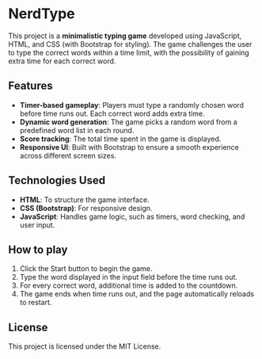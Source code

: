# NerdType

This project is a **minimalistic typing game** developed using JavaScript, HTML, and CSS (with Bootstrap for styling). The game challenges the user to type the correct words within a time limit, with the possibility of gaining extra time for each correct word.

## Features

- **Timer-based gameplay**: Players must type a randomly chosen word before time runs out. Each correct word adds extra time.
- **Dynamic word generation**: The game picks a random word from a predefined word list in each round.
- **Score tracking**: The total time spent in the game is displayed.
- **Responsive UI**: Built with Bootstrap to ensure a smooth experience across different screen sizes.

## Technologies Used

- **HTML**: To structure the game interface.
- **CSS (Bootstrap)**: For responsive design.
- **JavaScript**: Handles game logic, such as timers, word checking, and user input.

## How to play

1. Click the Start button to begin the game.
2. Type the word displayed in the input field before the time runs out.
3. For every correct word, additional time is added to the countdown.
4. The game ends when time runs out, and the page automatically reloads to restart.

## License

This project is licensed under the MIT License.

